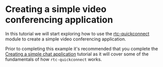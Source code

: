 # Creating a simple video conferencing application

In this tutorial we will start exploring how to use the
[rtc-quickconnect](module-rtc-quickconnect.html) module to create a
simple video conferencing application.

Prior to completing this example it's recommended that you complete
the [Creating a simple chat application](tutorial-quickconnect-chat.html) tutorial
as it will cover some of the fundamentals of how `rtc-quickconnect` works.


